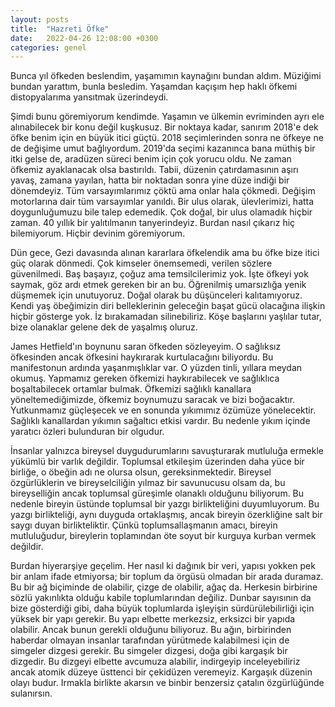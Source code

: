 ```yaml
---
layout: posts
title:  "Hazreti Öfke"
date:   2022-04-26 12:08:00 +0300
categories: genel
---
```


Bunca yıl öfkeden beslendim, yaşamımın kaynağını bundan aldım. Müziğimi bundan yarattım, bunla besledim. Yaşamdan kaçışım hep haklı öfkemi distopyalarıma yansıtmak üzerindeydi.

Şimdi bunu göremiyorum kendimde. Yaşamın ve ülkemin evriminden ayrı ele alınabilecek bir konu değil kuşkusuz. Bir noktaya kadar, sanırım 2018'e dek öfke benim için en büyük itici güçtü. 2018 seçimlerinden sonra ne öfkeye ne de değişime umut bağlıyordum. 2019'da seçimi kazanınca bana müthiş bir itki gelse de, aradüzen süreci benim için çok yorucu oldu. Ne zaman öfkemiz ayaklanacak olsa bastırıldı. Tabii, düzenin çatırdamasının aşırı yavaş, zamana yayılan, hatta bir noktadan sonra yine düze indiği bir dönemdeyiz. Tüm varsayımlarımız çöktü ama onlar hala çökmedi. Değişim motorlarına dair tüm varsayımlar yanıldı. Bir ulus olarak, ülevlerimizi, hatta doygunluğumuzu bile talep edemedik. Çok doğal, bir ulus olamadık hiçbir zaman. 40 yıllık bir yalıtılmanın tanyerindeyiz. Burdan nasıl çıkarız hiç bilemiyorum. Hiçbir devinim göremiyorum.

Dün gece, Gezi davasında alınan kararlara öfkelendik ama bu öfke bize itici güç olarak dönmedi. Çok kimseler önemsemedi, verilen sözlere güvenilmedi. Baş başayız, çoğuz ama temsilcilerimiz yok. İşte öfkeyi yok saymak, göz ardı etmek gereken bir an bu. Öğrenilmiş umarsızlığa yenik düşmemek için unutuyoruz. Doğal olarak bu düşünceleri kalıtamıyoruz. Kendi yaş öbeğimizin diri belleklerinin geleceğin başat gücü olacağına ilişkin hiçbir gösterge yok. İz bırakamadan silinebiliriz. Köşe başlarını yaşlılar tutar, bize olanaklar gelene dek de yaşalmış oluruz.

James Hetfield'ın boynunu saran öfkeden sözleyeyim. O sağlıksız öfkesinden ancak öfkesini haykırarak kurtulacağını biliyordu. Bu manifestonun ardında yaşanmışlıklar var. O yüzden tinli, yıllara meydan okumuş. Yapmamız gereken öfkemizi haykırabilecek ve sağlıklıca boşaltabilecek ortamlar bulmak. Öfkemizi sağlıklı kanallara yöneltemediğimizde, öfkemiz boynumuzu saracak ve bizi boğacaktır. Yutkunmamız güçleşecek ve en sonunda yıkımımız özümüze yönelecektir. Sağlıklı kanallardan yıkımın sağaltıcı etkisi vardır. Bu nedenle yıkım içinde yaratıcı özleri bulunduran bir olgudur.

İnsanlar yalnızca bireysel duygudurumlarını savuşturarak mutluluğa ermekle yükümlü bir varlık değildir. Toplumsal etkileşim üzerinden daha yüce bir birliğe, o öbeğin adı ne olursa olsun, gereksinmektedir. Bireysel özgürlüklerin ve bireyselciliğin yılmaz bir savunucusu olsam da, bu bireyselliğin ancak toplumsal güreşimle olanaklı olduğunu biliyorum. Bu nedenle bireyin üstünde toplumsal bir yazgı birlikteliğini duyumluyorum. Bu yazgı birlikteliği, aynı duyguda ortaklaşmış, ancak bireyin özerkliğine salt bir saygı duyan birlikteliktir. Çünkü toplumsallaşmanın amacı, bireyin mutluluğudur, bireylerin toplamından öte soyut bir kurguya kurban vermek değildir.

Burdan hiyerarşiye geçelim. Her nasıl ki dağınık bir veri, yapısı yokken pek bir anlam ifade etmiyorsa; bir toplum da örgüsü olmadan bir arada duramaz. Bu bir ağ biçiminde de olabilir, çizge de olabilir, ağaç da. Herkesin birbirine sözlü yakınlıkta olduğu kabile toplumlarından değiliz. Dunbar sayısının da bize gösterdiği gibi, daha büyük toplumlarda işleyişin sürdürülebilirliği için yüksek bir yapı gerekir. Bu yapı elbette merkezsiz, erksizci bir yapıda olabilir. Ancak bunun gerekli olduğunu biliyoruz. Bu ağın, birbirinden haberdar olmayan insanlar tarafından yürütmede kalabilmesi için de simgeler dizgesi gerekir. Bu simgeler dizgesi, doğa gibi kargaşık bir dizgedir. Bu dizgeyi elbette avcumuza alabilir, indirgeyip inceleyebiliriz ancak atomik düzeye üsttenci bir çekidüzen veremeyiz. Kargaşık düzenin olayı budur. Irmakla birlikte akarsın ve binbir benzersiz çatalın özgürlüğünde sulanırsın.

